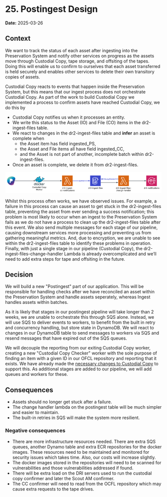 # 25. Postingest Design

**Date:** 2025-03-26

## Context

We want to track the status of each asset after ingesting into the Preservation System and notify other services on progress as the assets move through Custodial Copy, tape storage, and offsiting of the tapes. 
Doing this will enable us to confirm to ourselves that each asset transferred is held securely and enables other services to delete their own transitory copies of assets.

Custodial Copy reacts to events that happen inside the Preservation System, but this means that our ingest process does not orchestrate Custodial Copy. 
As part of the work to build Custodial Copy we implemented a process to confirm assets have reached Custodial Copy, we do this by
- Custodial Copy notifies us when it processes an entity.
- We write this status to the Asset (IO) and File (CO) items in the dr2-ingest-files table.
- We react to changes in the dr2-ingest-files table and **infer** an asset is complete when
  - the Asset item has field ingested_PS,
  - the Asset and File items all have field ingested_CC,
  - and the Asset is not part of another, incomplete batch within dr2-ingest-files.
- Once an asset is complete, we delete it from dr2-ingest-files.

![Current Custodial Copy confirmation workflow](/docs/images/adr/0025/current-cc-workflow.png)

Whilst this process often works, we have observed issues. For example, a failure in this process can cause an asset to get stuck in the dr2-ingest-files table, preventing the asset from ever sending a success notification; 
this problem is most likely to occur when an ingest to the Preservation System fails as we do not have a process to clean up the dr2-ingest-files table after this event. 
We also send multiple messages for each stage of our pipeline, causing downstream services more processing and preventing us from gathering meaningful metrics. 
And, due to encryption, we are unable to see within the dr2-ingest-files table to identify these problems in operation. 
Finally, with just a single stage in our pipeline (Custodial Copy), the dr2-ingest-files-change-handler Lambda is already overcomplicated and we’ll need to add extra steps for tape and offsiting in the future.

## Decision

We will build a new "Postingest" part of our application. This will be responsible for handling checks after we have reconciled an asset within the Preservation System and handle assets seperately, whereas Ingest handles assets within batches.

As it is likely that stages in our postingest pipeline will take longer than 2 weeks, we are unable to orchestrate this through SQS alone. Instead, we will use SQS to deliver events to workers, to benefit from the built in retry and concurrency handling, but store state in DynamoDB. We will react to changes in our DynamoDB table to send messages to workers via SQS and resend messages that have expired out of the SQS queues.

We will decouple the reporting from our exiting Custodial Copy worker, creating a new "Custodial Copy Checker" worker with the sole purpose of finding an item with a given ID in our OFCL repository and reporting that it exists. We have already made the [necessary changes to Custodial Copy](https://github.com/nationalarchives/dr2-custodial-copy/pull/256) to support this. As additional stages are added to our pipeline, we will add queues and workers for these.

## Consequences
- Assets should no longer get stuck after a failure.
- The change handler lambda on the postingest table will be much simpler and easier to maintain.
- The built-in retries in SQS will make the system more resilient. 


### Negative consequences
- There are more infrastructure resources needed. There are extra SQS queues, another Dynamo table and extra ECR repositories for the docker images. These resources need to be maintained and monitored for security issues which takes time. Also, our costs will increase slightly.
- The docker images stored in the repositories will need to be scanned for vulnerabilities and those vulnerabilities addressed if found. 
- There will be extra load on the DRI servers used to run the custodial copy confirmer and later the Scout AM confirmer. 
- The CC confirmer will need to read from the OCFL repository which may cause extra requests to the tape drives.
